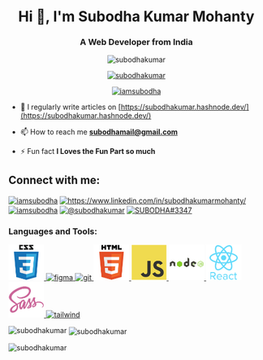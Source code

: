<h1 align="center">Hi 👋, I'm Subodha Kumar Mohanty</h1>
<h3 align="center">A Web Developer from India</h3>

<p align="center"> <img src="https://komarev.com/ghpvc/?username=subodhakumar&label=Profile%20views&color=0e75b6&style=flat" alt="subodhakumar" /> </p>

<p align="center"> <a href="https://github.com/ryo-ma/github-profile-trophy"><img src="https://github-profile-trophy.vercel.app/?username=subodhakumar" alt="subodhakumar" /></a> </p>

<p align="center"> <a href="https://twitter.com/iamsubodha" target="blank"><img src="https://img.shields.io/twitter/follow/iamsubodha?logo=twitter&style=for-the-badge" alt="iamsubodha" /></a> </p>

- 📝 I regularly write articles on [https://subodhakumar.hashnode.dev/](https://subodhakumar.hashnode.dev/)

- 📫 How to reach me **subodhamail@gmail.com**

- ⚡ Fun fact **I Loves the Fun Part so much**

<h2 align="left">Connect with me:</h2>
<p align="left">
<a href="https://twitter.com/iamsubodha" target="blank"><img align="center" src="https://raw.githubusercontent.com/rahuldkjain/github-profile-readme-generator/master/src/images/icons/Social/twitter.svg" alt="iamsubodha" height="70" width="70" /></a>
<a href="https://linkedin.com/in/https://www.linkedin.com/in/subodhakumarmohanty/" target="blank"><img align="center" src="https://raw.githubusercontent.com/rahuldkjain/github-profile-readme-generator/master/src/images/icons/Social/linked-in-alt.svg" alt="https://www.linkedin.com/in/subodhakumarmohanty/" height="70" width="70" /></a>
<a href="https://instagram.com/iamsubodha" target="blank"><img align="center" src="https://raw.githubusercontent.com/rahuldkjain/github-profile-readme-generator/master/src/images/icons/Social/instagram.svg" alt="iamsubodha" height="70" width="70" /></a>
<a href="https://hashnode.com/@subodhakumar" target="blank"><img align="center" src="https://raw.githubusercontent.com/rahuldkjain/github-profile-readme-generator/master/src/images/icons/Social/hashnode.svg" alt="@subodhakumar" height="70" width="70" /></a>
<a href="https://discord.gg/SUBODHA#3347" target="blank"><img align="center" src="https://raw.githubusercontent.com/rahuldkjain/github-profile-readme-generator/master/src/images/icons/Social/discord.svg" alt="SUBODHA#3347" height="70" width="70" /></a>
</p>

<h3 align="left">Languages and Tools:</h3>
<p align="left"> <a href="https://www.w3schools.com/css/" target="_blank" rel="noreferrer"> <img src="https://raw.githubusercontent.com/devicons/devicon/master/icons/css3/css3-original-wordmark.svg" alt="css3" width="70" height="70"/> </a> <a href="https://www.figma.com/" target="_blank" rel="noreferrer"> <img src="https://www.vectorlogo.zone/logos/figma/figma-icon.svg" alt="figma" width="70" height="70"/> </a> <a href="https://git-scm.com/" target="_blank" rel="noreferrer"> <img src="https://www.vectorlogo.zone/logos/git-scm/git-scm-icon.svg" alt="git" width="70" height="70"/> </a> <a href="https://www.w3.org/html/" target="_blank" rel="noreferrer"> <img src="https://raw.githubusercontent.com/devicons/devicon/master/icons/html5/html5-original-wordmark.svg" alt="html5" width="70" height="70"/> </a> <a href="https://developer.mozilla.org/en-US/docs/Web/JavaScript" target="_blank" rel="noreferrer"> <img src="https://raw.githubusercontent.com/devicons/devicon/master/icons/javascript/javascript-original.svg" alt="javascript" width="70" height="70"/> </a> <a href="https://nodejs.org" target="_blank" rel="noreferrer"> <img src="https://raw.githubusercontent.com/devicons/devicon/master/icons/nodejs/nodejs-original-wordmark.svg" alt="nodejs" width="70" height="70"/> </a> <a href="https://reactjs.org/" target="_blank" rel="noreferrer"> <img src="https://raw.githubusercontent.com/devicons/devicon/master/icons/react/react-original-wordmark.svg" alt="react" width="70" height="70"/> </a> <a href="https://sass-lang.com" target="_blank" rel="noreferrer"> <img src="https://raw.githubusercontent.com/devicons/devicon/master/icons/sass/sass-original.svg" alt="sass" width="70" height="70"/> </a> <a href="https://tailwindcss.com/" target="_blank" rel="noreferrer"> <img src="https://www.vectorlogo.zone/logos/tailwindcss/tailwindcss-icon.svg" alt="tailwind" width="70" height="70"/> </a> </p>

<p><img align="left" src="https://github-readme-stats.vercel.app/api/top-langs?username=subodhakumar&show_icons=true&locale=en&layout=compact" alt="subodhakumar" /></p>

<p>&nbsp;<img align="center" src="https://github-readme-stats.vercel.app/api?username=subodhakumar&show_icons=true&locale=en" alt="subodhakumar" /></p>

<p><img align="center" src="https://github-readme-streak-stats.herokuapp.com/?user=subodhakumar&" alt="subodhakumar" /></p>
